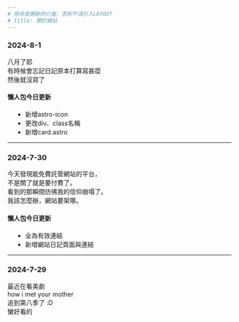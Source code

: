 ```yaml
---
# 除非是開新的介面，否則不須引入LAYOUT
# title: 關於網站
---
```


### 2024-8-1 
八月了耶<br>
有時候會忘記日記原本打算寫甚麼<br>
然後就沒寫了

#### 懶人包今日更新
* 新增astro-icon
* 更改div、class名稱
* 新增card.astro

<hr>

### 2024-7-30
今天發現能免費託管網站的平台，<br>
不是關了就是要付費了。<br>
看到的那瞬間彷彿我的信仰崩塌了。<br>
我該怎麼辦，網站要架哪。<br>

#### 懶人包今日更新
* 全為有效連結
* 新增網站日記頁面與連結

<hr>

### 2024-7-29
最近在看美劇<br>
how i met your mother<br>
追到第八季了 :D<br>
蠻好看的


<style>
    p{
        text-align: left;
    }
    ul{
        padding: 0 1.5rem;
    }
    li{
        margin:0 1rem;
        font-size:14px;
    }

</style>